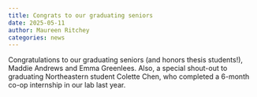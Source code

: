 ```yaml
---
title: Congrats to our graduating seniors
date: 2025-05-11
author: Maureen Ritchey
categories: news
---
```


Congratulations to our graduating seniors (and honors thesis students!), Maddie Andrews and Emma Greenlees. Also, a special shout-out to graduating Northeastern student Colette Chen, who completed a 6-month co-op internship in our lab last year.
